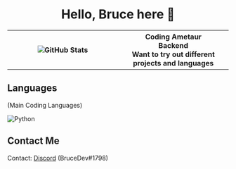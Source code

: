 <h1 align="center"> Hello, Bruce here 👋</h1>

<table align="center">
  <tr>
    <th width="50%">
      <img align="center" src="https://github-readme-stats.vercel.app/api?username=BruceCodesGithub&show_icons=true&theme=tokyonight&hide_border=true&locale=en" alt="GitHub Stats" />
    </th>
    <th>
      Coding Ametaur
      <br>
      Backend
      <br>
      Want to try out different projects and languages
    </th>
  </tr>
</table>

## Languages
(Main Coding Languages)

<img alt="Python" src="https://img.shields.io/badge/Python-%233776AB.svg?&style=for-the-badge&logo=python&logoColor=white"/>

## Contact Me
Contact: [Discord](https://discord.com/users/571638000661037056) (BruceDev#1798)
